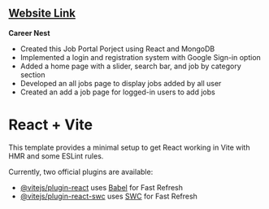 ## [Website Link](https://career-nest-b7eec.web.app/)

**Career Nest**

- Created this Job Portal Porject using React and MongoDB
- Implemented a login and registration system with Google Sign-in option
- Added a home page with a slider, search bar, and job by category section
- Developed an all jobs page to display jobs added by all user
- Created an add a job page for logged-in users to add jobs


# React + Vite

This template provides a minimal setup to get React working in Vite with HMR and some ESLint rules.

Currently, two official plugins are available:

- [@vitejs/plugin-react](https://github.com/vitejs/vite-plugin-react/blob/main/packages/plugin-react/README.md) uses [Babel](https://babeljs.io/) for Fast Refresh
- [@vitejs/plugin-react-swc](https://github.com/vitejs/vite-plugin-react-swc) uses [SWC](https://swc.rs/) for Fast Refresh
